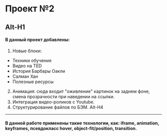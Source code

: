 # Проект №2
Alt-H1
------
#### В данный проект добавлены:
1. Новые блоки:
* Техники обучения
* Видео на TED
* История Барбары Оакли
* Салман Хан
* Полезные ресурсы
2. Анимация: сюда входит "оживление" картинок на заднем фоне, смена прозрачности при наведении на ссылки.
3. Интеграция видео-роликов с Youtube.
4. Структурирование файлов по БЭМ.
Alt-H4
------
#### В данной работе применены такие технологии, как: iframe, animation, keyframes, псевдокласс hover, object-fit/position, transition.

